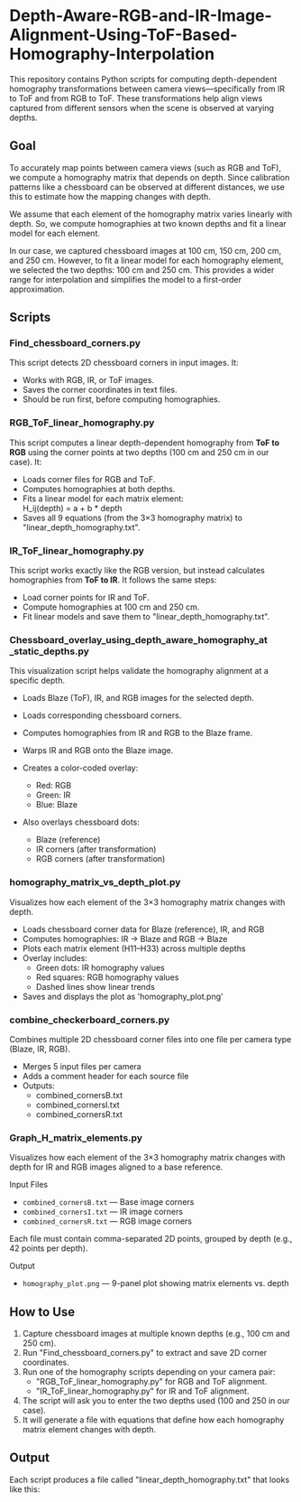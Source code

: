 # Depth-Aware-RGB-and-IR-Image-Alignment-Using-ToF-Based-Homography-Interpolation

This repository contains Python scripts for computing depth-dependent homography transformations between camera views—specifically from IR to ToF and from RGB to ToF. These transformations help align views captured from different sensors when the scene is observed at varying depths.

## Goal

To accurately map points between camera views (such as RGB and ToF), we compute a homography matrix that depends on depth. Since calibration patterns like a chessboard can be observed at different distances, we use this to estimate how the mapping changes with depth.

We assume that each element of the homography matrix varies linearly with depth. So, we compute homographies at two known depths and fit a linear model for each element.

In our case, we captured chessboard images at 100 cm, 150 cm, 200 cm, and 250 cm.
However, to fit a linear model for each homography element, we selected the two depths: 100 cm and 250 cm. This provides a wider range for interpolation and simplifies the model to a first-order approximation.

## Scripts

### Find_chessboard_corners.py
This script detects 2D chessboard corners in input images. It:
- Works with RGB, IR, or ToF images.
- Saves the corner coordinates in text files.
- Should be run first, before computing homographies.

### RGB_ToF_linear_homography.py
This script computes a linear depth-dependent homography from **ToF to RGB** using the corner points at two depths (100 cm and 250 cm in our case). It:
- Loads corner files for RGB and ToF.
- Computes homographies at both depths.
- Fits a linear model for each matrix element:  
  H_ij(depth) = a + b * depth
- Saves all 9 equations (from the 3×3 homography matrix) to "linear_depth_homography.txt".

### IR_ToF_linear_homography.py
This script works exactly like the RGB version, but instead calculates homographies from **ToF to IR**. It follows the same steps:
- Load corner points for IR and ToF.
- Compute homographies at 100 cm and 250 cm.
- Fit linear models and save them to "linear_depth_homography.txt".

### Chessboard_overlay_using_depth_aware_homography_at _static_depths.py

This visualization script helps validate the homography alignment at a specific depth.
- Loads Blaze (ToF), IR, and RGB images for the selected depth.
- Loads corresponding chessboard corners.
- Computes homographies from IR and RGB to the Blaze frame.
- Warps IR and RGB onto the Blaze image.
- Creates a color-coded overlay:
  - Red: RGB
  - Green: IR
  - Blue: Blaze

- Also overlays chessboard dots:
  - Blaze (reference)
  - IR corners (after transformation)
  - RGB corners (after transformation)

 
### homography_matrix_vs_depth_plot.py

Visualizes how each element of the 3×3 homography matrix changes with depth.

- Loads chessboard corner data for Blaze (reference), IR, and RGB
- Computes homographies: IR → Blaze and RGB → Blaze
- Plots each matrix element (H11–H33) across multiple depths
- Overlay includes:
    - Green dots: IR homography values
    - Red squares: RGB homography values
    - Dashed lines show linear trends
- Saves and displays the plot as 'homography_plot.png'

### combine_checkerboard_corners.py

 Combines multiple 2D chessboard corner files into one file per camera type (Blaze, IR, RGB).
 
- Merges 5 input files per camera
- Adds a comment header for each source file
- Outputs:
     - combined_cornersB.txt
     - combined_cornersI.txt
     - combined_cornersR.txt

### Graph_H_matrix_elements.py

Visualizes how each element of the 3×3 homography matrix changes with depth for IR and RGB images aligned to a base reference.

Input Files
- `combined_cornersB.txt` — Base image corners  
- `combined_cornersI.txt` — IR image corners  
- `combined_cornersR.txt` — RGB image corners  

Each file must contain comma-separated 2D points, grouped by depth (e.g., 42 points per depth).

Output
- `homography_plot.png` — 9-panel plot showing matrix elements vs. depth


## How to Use

1. Capture chessboard images at multiple known depths (e.g., 100 cm and 250 cm).
2. Run "Find_chessboard_corners.py" to extract and save 2D corner coordinates.
3. Run one of the homography scripts depending on your camera pair:
   - "RGB_ToF_linear_homography.py" for RGB and ToF alignment.
   - "IR_ToF_linear_homography.py" for IR and ToF alignment.
4. The script will ask you to enter the two depths used (100 and 250 in our case).
5. It will generate a file with equations that define how each homography matrix element changes with depth.

## Output

Each script produces a file called "linear_depth_homography.txt" that looks like this:
